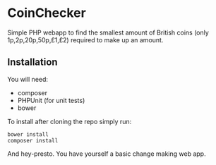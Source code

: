 # CoinChecker

Simple PHP webapp to find the smallest amount of British coins (only 1p,2p,20p,50p,£1,£2) required to make up an amount.

## Installation

You will need:

* composer
* PHPUnit (for unit tests)
* bower

To install after cloning the repo simply run:

```
bower install
composer install
```

And hey-presto. You have yourself a basic change making web app.


